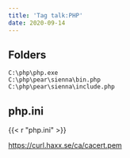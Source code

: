 ```yaml
---
title: 'Tag talk:PHP'
date: 2020-09-14
---
```


## Folders

~~~
C:\php\php.exe
C:\php\pear\sienna\bin.php
C:\php\pear\sienna\include.php
~~~

## php.ini

{{< r "php.ini" >}}

<https://curl.haxx.se/ca/cacert.pem>
